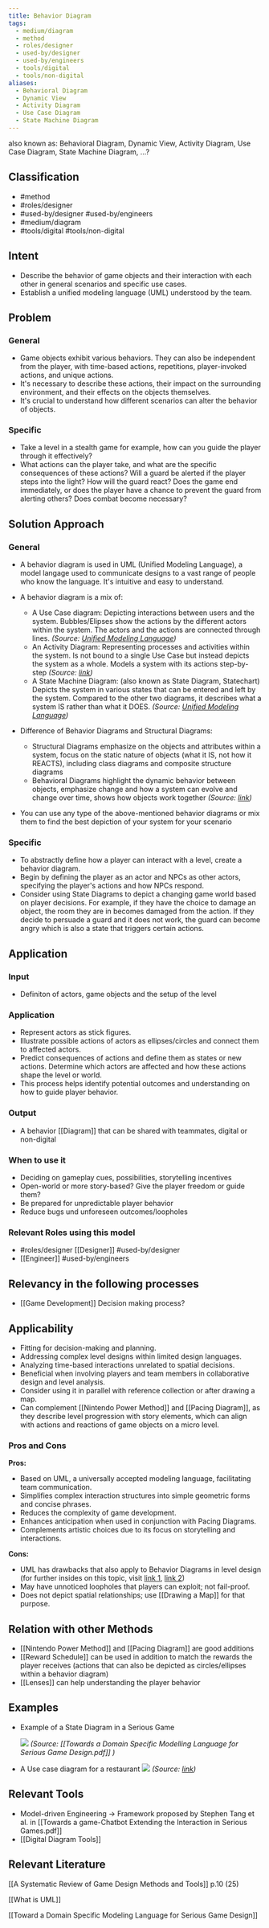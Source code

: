 ```yaml
---
title: Behavior Diagram
tags:
  - medium/diagram
  - method
  - roles/designer
  - used-by/designer
  - used-by/engineers
  - tools/digital
  - tools/non-digital
aliases:
  - Behavioral Diagram
  - Dynamic View
  - Activity Diagram
  - Use Case Diagram
  - State Machine Diagram
---
```


also known as: Behavioral Diagram, Dynamic View, Activity Diagram, Use Case Diagram, State Machine Diagram, ...?

## Classification
- #method 
- #roles/designer 
- #used-by/designer #used-by/engineers 
- #medium/diagram 
- #tools/digital #tools/non-digital 

## Intent

- Describe the behavior of game objects and their interaction with each other in general scenarios and specific use cases.
- Establish a unified modeling language (UML) understood by the team.

## Problem

### General

- Game objects exhibit various behaviors. They can also be independent from the player, with time-based actions, repetitions, player-invoked actions, and unique actions.
- It's necessary to describe these actions, their impact on the surrounding environment, and their effects on the objects themselves.
- It's crucial to understand how different scenarios can alter the behavior of objects.

### Specific

- Take a level in a stealth game for example, how can you guide the player through it effectively?
- What actions can the player take, and what are the specific consequences of these actions? Will a guard be alerted if the player steps into the light? How will the guard react? Does the game end immediately, or does the player have a chance to prevent the guard from alerting others? Does combat become necessary?

## Solution Approach

### General

- A behavior diagram is used in UML (Unified Modeling Language), a model langage used to communicate designs to a vast range of people who know the language. It's intuitive and easy to understand.
- A behavior diagram is a mix of:
	- A Use Case diagram: Depicting interactions between users and the system. 
	  Bubbles/Elipses show the actions by the different actors within the system. The actors and the actions are connected through lines. _(Source: [Unified Modeling Language](OMG_Unified_Modeling_Language.pdf))_
	- An Activity Diagram: Representing processes and activities within the system. Is not bound to a single Use Case but instead depicts the system as a whole. Models a system with its actions step-by-step _(Source: [link](https://highered.mheducation.com/sites/0077110005/student_view0/glossary.html))_
	- A State Machine Diagram: (also known as State Diagram, Statechart) Depicts the system in various states that can be entered and left by the system. Compared to the other two diagrams, it describes what a system IS rather than what it DOES. _(Source: [Unified Modeling Language](OMG_Unified_Modeling_Language.pdf))_
	  
- Difference of Behavior Diagrams and Structural Diagrams:
	- Structural Diagrams emphasize on the objects and attributes within a system, focus on the static nature of objects (what it IS, not how it REACTS), including class diagrams and composite structure diagrams
	- Behavioral Diagrams highlight the dynamic behavior between objects, emphasize change and how a system can evolve and change over time, shows how objects work together _(Source: [link](https://www.visual-paradigm.com/guide/uml-unified-modeling-language/behavior-vs-structural-diagram/))_

- You can use any type of the above-mentioned behavior diagrams or mix them to find the best depiction of your system for your scenario

### Specific

- To abstractly define how a player can interact with a level, create a behavior diagram.
- Begin by defining the player as an actor and NPCs as other actors, specifying the player's actions and how NPCs respond.
- Consider using State Diagrams to depict a changing game world based on player decisions. For example, if they have the choice to damage an object, the room they are in becomes damaged from the action. If they decide to persuade a guard and it does not work, the guard can become angry which is also a state that triggers certain actions.

## Application

### Input

- Definiton of actors, game objects and the setup of the level

### Application

- Represent actors as stick figures.
- Illustrate possible actions of actors as ellipses/circles and connect them to affected actors.
- Predict consequences of actions and define them as states or new actions. Determine which actors are affected and how these actions shape the level or world.
- This process helps identify potential outcomes and understanding on how to guide player behavior.

### Output

- A behavior [[Diagram]] that can be shared with teammates, digital or non-digital

### When to use it

- Deciding on gameplay cues, possibilities, storytelling incentives
- Open-world or more story-based? Give the player freedom or guide them?
- Be prepared for unpredictable player behavior
- Reduce bugs und unforeseen outcomes/loopholes

### Relevant Roles using this model
- #roles/designer [[Designer]] #used-by/designer 
-  [[Engineer]] #used-by/engineers 

## Relevancy in the following processes
- [[Game Development]] Decision making process?

## Applicability

- Fitting for decision-making and planning.
- Addressing complex level designs within limited design languages.
- Analyzing time-based interactions unrelated to spatial decisions.
- Beneficial when involving players and team members in collaborative design and level analysis.
- Consider using it in parallel with reference collection or after drawing a map.
- Can complement [[Nintendo Power Method]] and [[Pacing Diagram]], as they describe level progression with story elements, which can align with actions and reactions of game objects on a micro level.

### Pros and Cons

**Pros:**

- Based on UML, a universally accepted modeling language, facilitating team communication.
- Simplifies complex interaction structures into simple geometric forms and concise phrases.
- Reduces the complexity of game development.
- Enhances anticipation when used in conjunction with Pacing Diagrams.
- Complements artistic choices due to its focus on storytelling and interactions.

**Cons:**

- UML has drawbacks that also apply to Behavior Diagrams in level design (for further insides on this topic, visit [link 1](https://www.tutorialride.com/software-architecture-and-design/uml-diagrams.htm), [link 2](https://ieeexplore-ieee-org.eaccess.tum.edu/abstract/document/6822324))
- May have unnoticed loopholes that players can exploit; not fail-proof.
- Does not depict spatial relationships; use [[Drawing a Map]] for that purpose.

## Relation with other Methods

- [[Nintendo Power Method]] and [[Pacing Diagram]] are good additions
- [[Reward Schedule]] can be used in addition to match the rewards the player receives (actions that can also be depicted as circles/ellipses within a behavior diagram)
- [[Lenses]] can help understanding the player behavior

## Examples
  
- Example of a State Diagram in a Serious Game
  
  ![](assets/activitydiagram.png)
_(Source: [[Towards a Domain Specific Modelling Language for Serious Game Design.pdf]] )_

- A Use case diagram for a restaurant
  ![](assets/usecasediagram.png)
 _(Source: [link](https://en.wikipedia.org/wiki/Use_case_diagram))_

## Relevant Tools

- Model-driven Engineering -> Framework proposed by Stephen Tang et al. in [[Towards a game-Chatbot Extending the Interaction in Serious Games.pdf]]
- [[Digital Diagram Tools]]

## Relevant Literature


[[A Systematic Review of Game Design Methods and Tools]] p.10 (25)

[[What is UML]]

[[Toward a Domain Specific Modeling Language for Serious Game Design]]